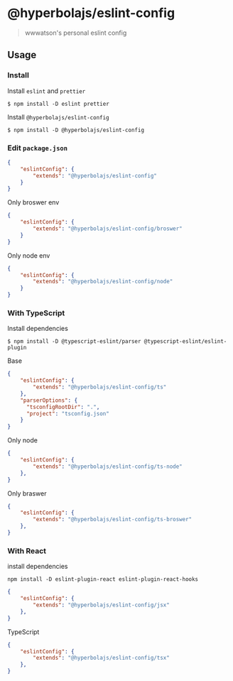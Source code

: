 # @hyperbolajs/eslint-config

> wwwatson's personal eslint config

## Usage

### Install

Install `eslint` and `prettier`

```shell
$ npm install -D eslint prettier
```

Install `@hyperbolajs/eslint-config`  
```shell
$ npm install -D @hyperbolajs/eslint-config
```

### Edit `package.json`

```json
{
    "eslintConfig": {
        "extends": "@hyperbolajs/eslint-config"
    }
}
```

Only broswer env

```json
{
    "eslintConfig": {
        "extends": "@hyperbolajs/eslint-config/broswer"
    }
}
```

Only node env

```json
{
    "eslintConfig": {
        "extends": "@hyperbolajs/eslint-config/node"
    }
}
```

### With TypeScript

Install dependencies

```shell
$ npm install -D @typescript-eslint/parser @typescript-eslint/eslint-plugin
```

Base

```json
{
    "eslintConfig": {
        "extends": "@hyperbolajs/eslint-config/ts"
    },
    "parserOptions": {
      "tsconfigRootDir": ".",
      "project": "tsconfig.json"
    }
}
```

Only node 

```json
{
    "eslintConfig": {
        "extends": "@hyperbolajs/eslint-config/ts-node"
    },
}
```

Only braswer 

```json
{
    "eslintConfig": {
        "extends": "@hyperbolajs/eslint-config/ts-broswer"
    },
}
```

### With React

install dependencies

```
npm install -D eslint-plugin-react eslint-plugin-react-hooks
```

```json
{
    "eslintConfig": {
        "extends": "@hyperbolajs/eslint-config/jsx"
    },
}
```

TypeScript

```json
{
    "eslintConfig": {
        "extends": "@hyperbolajs/eslint-config/tsx"
    },
}
```